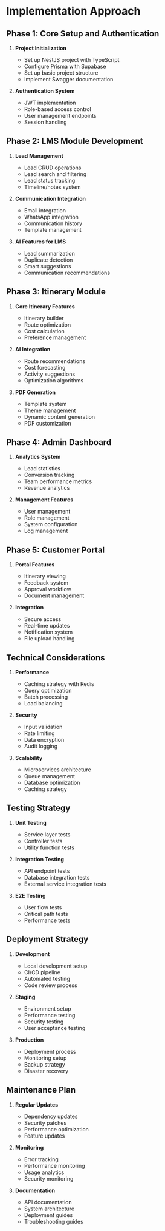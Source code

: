 # Implementation Approach

## Phase 1: Core Setup and Authentication
1. **Project Initialization**
   - Set up NestJS project with TypeScript
   - Configure Prisma with Supabase
   - Set up basic project structure
   - Implement Swagger documentation

2. **Authentication System**
   - JWT implementation
   - Role-based access control
   - User management endpoints
   - Session handling

## Phase 2: LMS Module Development
1. **Lead Management**
   - Lead CRUD operations
   - Lead search and filtering
   - Lead status tracking
   - Timeline/notes system

2. **Communication Integration**
   - Email integration
   - WhatsApp integration
   - Communication history
   - Template management

3. **AI Features for LMS**
   - Lead summarization
   - Duplicate detection
   - Smart suggestions
   - Communication recommendations

## Phase 3: Itinerary Module
1. **Core Itinerary Features**
   - Itinerary builder
   - Route optimization
   - Cost calculation
   - Preference management

2. **AI Integration**
   - Route recommendations
   - Cost forecasting
   - Activity suggestions
   - Optimization algorithms

3. **PDF Generation**
   - Template system
   - Theme management
   - Dynamic content generation
   - PDF customization

## Phase 4: Admin Dashboard
1. **Analytics System**
   - Lead statistics
   - Conversion tracking
   - Team performance metrics
   - Revenue analytics

2. **Management Features**
   - User management
   - Role management
   - System configuration
   - Log management

## Phase 5: Customer Portal
1. **Portal Features**
   - Itinerary viewing
   - Feedback system
   - Approval workflow
   - Document management

2. **Integration**
   - Secure access
   - Real-time updates
   - Notification system
   - File upload handling

## Technical Considerations
1. **Performance**
   - Caching strategy with Redis
   - Query optimization
   - Batch processing
   - Load balancing

2. **Security**
   - Input validation
   - Rate limiting
   - Data encryption
   - Audit logging

3. **Scalability**
   - Microservices architecture
   - Queue management
   - Database optimization
   - Caching strategy

## Testing Strategy
1. **Unit Testing**
   - Service layer tests
   - Controller tests
   - Utility function tests

2. **Integration Testing**
   - API endpoint tests
   - Database integration tests
   - External service integration tests

3. **E2E Testing**
   - User flow tests
   - Critical path tests
   - Performance tests

## Deployment Strategy
1. **Development**
   - Local development setup
   - CI/CD pipeline
   - Automated testing
   - Code review process

2. **Staging**
   - Environment setup
   - Performance testing
   - Security testing
   - User acceptance testing

3. **Production**
   - Deployment process
   - Monitoring setup
   - Backup strategy
   - Disaster recovery

## Maintenance Plan
1. **Regular Updates**
   - Dependency updates
   - Security patches
   - Performance optimization
   - Feature updates

2. **Monitoring**
   - Error tracking
   - Performance monitoring
   - Usage analytics
   - Security monitoring

3. **Documentation**
   - API documentation
   - System architecture
   - Deployment guides
   - Troubleshooting guides 
